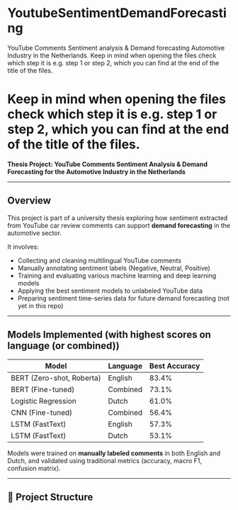 # YoutubeSentimentDemandForecasting
YouTube Comments Sentiment analysis &amp; Demand forecasting Automotive Industry in the Netherlands. Keep in mind when opening the files check which step it is e.g. step 1 or step 2, which you can find at the end of the title of the files.
#  Keep in mind when opening the files check which step it is e.g. step 1 or step 2, which you can find at the end of the title of the files.

**Thesis Project: YouTube Comments Sentiment Analysis & Demand Forecasting for the Automotive Industry in the Netherlands**

---

## Overview

This project is part of a university thesis exploring how sentiment extracted from YouTube car review comments can support **demand forecasting** in the automotive sector.

It involves:
- Collecting and cleaning multilingual YouTube comments
- Manually annotating sentiment labels (Negative, Neutral, Positive)
- Training and evaluating various machine learning and deep learning models
- Applying the best sentiment models to unlabeled YouTube data
- Preparing sentiment time-series data for future demand forecasting (not yet in this repo)

---

## Models Implemented (with highest scores on language (or combined))

| Model                        | Language    | Best Accuracy |
|-----------------------------|-------------|---------------|
| BERT (Zero-shot, Roberta)   | English     | 83.4%         |
| BERT (Fine-tuned)           | Combined    | 73.1%         |
| Logistic Regression         | Dutch       | 61.0%         |
| CNN (Fine-tuned)            | Combined    | 56.4%         |
| LSTM (FastText)             | English     | 57.3%         |
| LSTM (FastText)             | Dutch       | 53.1%         |

Models were trained on **manually labeled comments** in both English and Dutch, and validated using traditional metrics (accuracy, macro F1, confusion matrix).

---

## 📁 Project Structure

